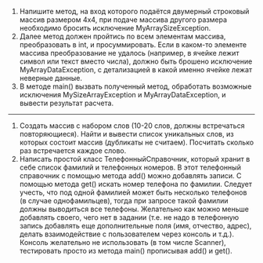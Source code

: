 1. Напишите метод, на вход которого подаётся двумерный строковый массив размером 4х4,
   при подаче массива другого размера необходимо бросить исключение MyArraySizeException.
2. Далее метод должен пройтись по всем элементам массива, преобразовать в int, и просуммировать.
   Если в каком-то элементе массива преобразование не удалось (например, в ячейке лежит символ или текст вместо числа), 
   должно быть брошено исключение MyArrayDataException, с детализацией в какой именно ячейке лежат неверные данные.
3. В методе main() вызвать полученный метод, обработать возможные исключения MySizeArrayException и MyArrayDataException, и вывести результат расчета.
--------------------------
1. Создать массив с набором слов (10-20 слов, должны встречаться повторяющиеся). 
   Найти и вывести список уникальных слов, из которых состоит массив (дубликаты не считаем). 
   Посчитать сколько раз встречается каждое слово.
2. Написать простой класс ТелефонныйСправочник, который хранит в себе список фамилий и телефонных номеров.
   В этот телефонный справочник с помощью метода add() можно добавлять записи. С помощью метода get() искать номер телефона по фамилии. 
   Следует учесть, что под одной фамилией может быть несколько телефонов (в случае однофамильцев), 
   тогда при запросе такой фамилии должны выводиться все телефоны.
   Желательно как можно меньше добавлять своего, чего нет в задании 
   (т.е. не надо в телефонную запись добавлять еще дополнительные поля (имя, отчество, адрес),
   делать взаимодействие с пользователем через консоль и т.д.). Консоль желательно не использовать
   (в том числе Scanner), тестировать просто из метода main() прописывая add() и get().
